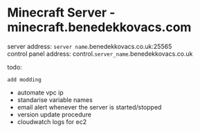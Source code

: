 # Minecraft Server - minecraft.benedekkovacs.com

server address: `server name`.benedekkovacs.co.uk:25565  
control panel address: control.`server_name`.benedekkovacs.co.uk

todo:

    add modding

-   automate vpc ip
-   standarise variable names
-   email alert whenever the server is started/stopped
-   version update procedure
-   cloudwatch logs for ec2

